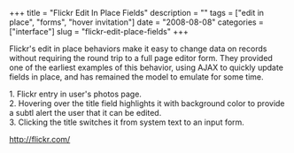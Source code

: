 +++
title = "Flickr Edit In Place Fields"
description = ""
tags = ["edit in place", "forms", "hover invitation"]
date = "2008-08-08"
categories = ["interface"]
slug = "flickr-edit-place-fields"
+++


<p>Flickr's edit in place behaviors make it easy to change data on records without requiring the round trip to a full page editor form. They provided one of the earliest examples of this behavior, using AJAX to quickly update fields in place, and has remained the model to emulate for some time.</p>
<div id="screens-full" class="clear"><div class="caption">1. Flickr entry in user's photos page.</div><div class="fullimg clear"><a href="//media.konigi.com/interface/flickr-editinplace-1.png" class="group" rel="group" title="1. Flickr entry in user's photos page."><img src="//media.konigi.com/interface/flickr-editinplace-1.png" alt="" class="img-responsive"></a></div></div><div id="screens-full" class="clear"><div class="caption">2. Hovering over the title field highlights it with background color to provide a subtl alert the user that it can be edited.</div><div class="fullimg clear"><a href="//media.konigi.com/interface/flickr-editinplace-2.png" class="group" rel="group" title="2. Hovering over the title field highlights it with background color to provide a subtl alert the us..."><img src="//media.konigi.com/interface/flickr-editinplace-2.png" alt="" class="img-responsive"></a></div></div><div id="screens-full" class="clear"><div class="caption">3. Clicking the title switches it from system text to an input form.</div><div class="fullimg clear"><a href="//media.konigi.com/interface/flickr-editinplace-3.png" class="group" rel="group" title="3. Clicking the title switches it from system text to an input form."><img src="//media.konigi.com/interface/flickr-editinplace-3.png" alt="" class="img-responsive"></a></div></div>        
<p><a href="http://flickr.com/">http://flickr.com/</a></p>

